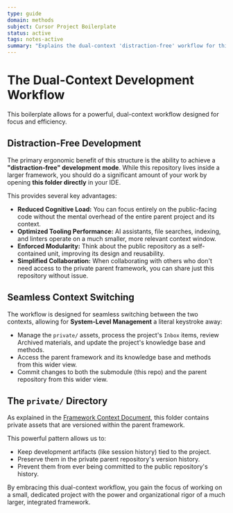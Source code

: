 ```yaml
---
type: guide
domain: methods
subject: Cursor Project Boilerplate
status: active
tags: notes-active
summary: "Explains the dual-context 'distraction-free' workflow for this boilerplate."
---
```


# The Dual-Context Development Workflow

This boilerplate allows for a powerful, dual-context workflow designed for focus and efficiency.

## Distraction-Free Development

The primary ergonomic benefit of this structure is the ability to achieve a **"distraction-free" development mode**. While this repository lives inside a larger framework, you should do a significant amount of your work by opening **this folder directly** in your IDE.

This provides several key advantages:

-   **Reduced Cognitive Load:** You can focus entirely on the public-facing code without the mental overhead of the entire parent project and its context.
-   **Optimized Tooling Performance:** AI assistants, file searches, indexing, and linters operate on a much smaller, more relevant context window. 
-   **Enforced Modularity:** Think about the public repository as a self-contained unit, improving its design and reusability.
-   **Simplified Collaboration:** When collaborating with others who don't need access to the private parent framework, you can share just this repository without issue.

## Seamless Context Switching

The workflow is designed for seamless switching between the two contexts, allowing for **System-Level Management** a literal keystroke away:

-   Manage the `private/` assets, process the project's `Inbox` items, review Archived materials, and update the project's knowledge base and methods.
- Access the parent framework and its knowledge base and methods from this wider view.
- Commit changes to both the submodule (this repo) and the parent repository from this wider view.

## The `private/` Directory

As explained in the [Framework Context Document](docs/000-Framework-Context.md), this folder contains private assets that are versioned within the parent framework.

This powerful pattern allows us to:

-   Keep development artifacts (like session history) tied to the project.
-   Preserve them in the private parent repository's version history.
-   Prevent them from ever being committed to the public repository's history.

By embracing this dual-context workflow, you gain the focus of working on a small, dedicated project with the power and organizational rigor of a much larger, integrated framework. 
